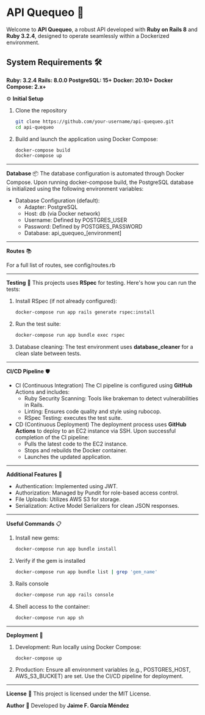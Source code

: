 # API Quequeo 🚀

Welcome to __API Quequeo__, a robust API developed with __Ruby on Rails 8__ and __Ruby 3.2.4__, designed to operate seamlessly within a Dockerized environment.

## System Requirements 🛠️

__Ruby: 3.2.4__
__Rails: 8.0.0__
__PostgreSQL: 15+__
__Docker: 20.10+__
__Docker Compose: 2.x+__

⚙️ **Initial Setup** 
1. Clone the repository
   ```bash
   git clone https://github.com/your-username/api-quequeo.git
   cd api-quequeo
2. Build and launch the application using Docker Compose:
    ```bash
    docker-compose build
    docker-compose up
****
**Database** 📦 
The database configuration is automated through Docker Compose. Upon running docker-compose build, the PostgreSQL database is initialized using the following environment variables:
- Database Configuration (default):
    - Adapter: PostgreSQL
    - Host: db (via Docker network)
    - Username: Defined by POSTGRES_USER
    - Password: Defined by POSTGRES_PASSWORD
    - Database: api_quequeo_[environment]
****
**Routes** 📚

For a full list of routes, see config/routes.rb
****
**Testing** 🧪 
This projects uses __RSpec__ for testing. Here's how you can run the tests:
1. Install RSpec (if not already configured):
    ```bash
    docker-compose run app rails generate rspec:install
2. Run the test suite:
    ```bash
    docker-compose run app bundle exec rspec
3. Database cleaning: The test environment uses **database_cleaner** for a clean slate between tests.
****
**CI/CD Pipeline** 🛡️
- CI (Continuous Integration)
The CI pipeline is configured using **GitHub** Actions and includes:
    - Ruby Security Scanning: Tools like brakeman to detect vulnerabilities in Rails.
    - Linting: Ensures code quality and style using rubocop.
    - RSpec Testing: executes the test suite.
- CD (Continuous Deployment)
The deployment process uses **GitHub Actions** to deploy to an EC2 instance via SSH. Upon successful completion of the CI pipeline:
    - Pulls the latest code to the EC2 instance.
    - Stops and rebuilds the Docker container.
    - Launches the updated application.
****
**Additional Features** 🔧
- Authentication: Implemented using JWT.
- Authorization: Managed by Pundit for role-based access control.
- File Uploads: Utilizes AWS S3 for storage.
- Serialization: Active Model Serializers for clean JSON responses.
***
**Useful Commands** 📋 
1. Install new gems:
    ```bash
    docker-compose run app bundle install
2. Verify if the gem is installed
    ```bash
    docker-compose run app bundle list | grep 'gem_name'
3. Rails console
    ```bash
    docker-compose run app rails console
4. Shell access to the container:
    ```bash
    docker-compose run app sh
****
**Deployment** 🚢
1. Development: Run locally using Docker Compose:
    ```bash
    docker-compose up
2. Production: 
Ensure all environment variables (e.g., POSTGRES_HOST, AWS_S3_BUCKET) are set. Use the CI/CD pipeline for deployment.
****
**License** 📜
This project is licensed under the MIT License.

**Author** 👥
Developed by **Jaime F. García Méndez**
